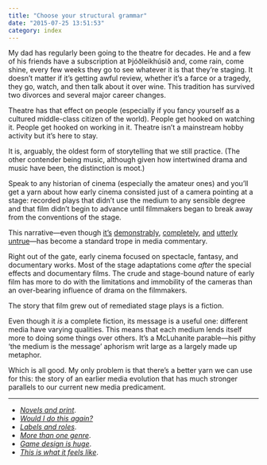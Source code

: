 ```yaml
---
title: "Choose your structural grammar"
date: "2015-07-25 13:51:53"
category: index
---
```


My dad has regularly been going to the theatre for decades. He and a few
of his friends have a subscription at Þjóðleikhúsið and, come rain, come
shine, every few weeks they go to see whatever it is that they’re
staging. It doesn’t matter if it’s getting awful review, whether it’s a
farce or a tragedy, they go, watch, and then talk about it over wine.
This tradition has survived two divorces and several major career
changes.

Theatre has that effect on people (especially if you fancy yourself as a
cultured middle-class citizen of the world). People get hooked on
watching it. People get hooked on working in it. Theatre isn’t a
mainstream hobby activity but it’s here to stay.

It is, arguably, the oldest form of storytelling that we still practice.
(The other contender being music, although given how intertwined drama
and music have been, the distinction is moot.)

Speak to any historian of cinema (especially the amateur ones) and
you’ll get a yarn about how early cinema consisted just of a camera
pointing at a stage: recorded plays that didn’t use the medium to any
sensible degree and that film didn’t begin to advance until filmmakers
began to break away from the conventions of the stage.

This narrative—even though
[it’s](https://en.wikipedia.org/wiki/As_Seen_Through_a_Telescope)
[demonstrably](https://www.youtube.com/watch?v=_FrdVdKlxUk),
[completely](https://en.wikipedia.org/wiki/The_Impossible_Voyage),
[and](https://en.wikipedia.org/wiki/Winsor_McCay#Animation_.281911.E2.80.931921.29)
[utterly](https://en.wikipedia.org/wiki/Workers_Leaving_the_Lumi%C3%A8re_Factory)
[untrue](https://en.wikipedia.org/wiki/The_House_That_Jack_Built_(1900_film))—has
become a standard trope in media commentary.

Right out of the gate, early cinema focused on spectacle, fantasy, and
documentary works. Most of the stage adaptations come *after* the
special effects and documentary films. The crude and stage-bound nature
of early film has more to do with the limitations and immobility of the
cameras than an over-bearing influence of drama on the filmmakers.

The story that film grew out of remediated stage plays is a fiction.

Even though it *is* a complete fiction, its message is a useful one:
different media have varying qualities. This means that each medium
lends itself more to doing some things over others. It’s a McLuhanite
parable—his pithy ‘the medium is the message’ aphorism writ large as a
largely made up metaphor.

Which is all good. My only problem is that there’s a better yarn we can
use for this: the story of an earlier media evolution that has much
stronger parallels to our current new media predicament.

------------------------------------------------------------------------

- *[Novels and print](/Choose_your_structural_grammar/Novels_need_print.html)*.
- *[Would I do this again?](/Choose_your_structural_grammar/Would_I_do_this_again.html)*
- *[Labels and roles](/Choose_your_structural_grammar/Labels_and_roles.html)*.
- *[More than one genre](/Choose_your_structural_grammar/More_than_one_genre.html)*.
- *[Game design is huge](/Choose_your_structural_grammar/Game_design_is_huge.html)*.
- *[This is what it feels like](/Choose_your_structural_grammar/This_is_what_it_feels_like.html)*.
